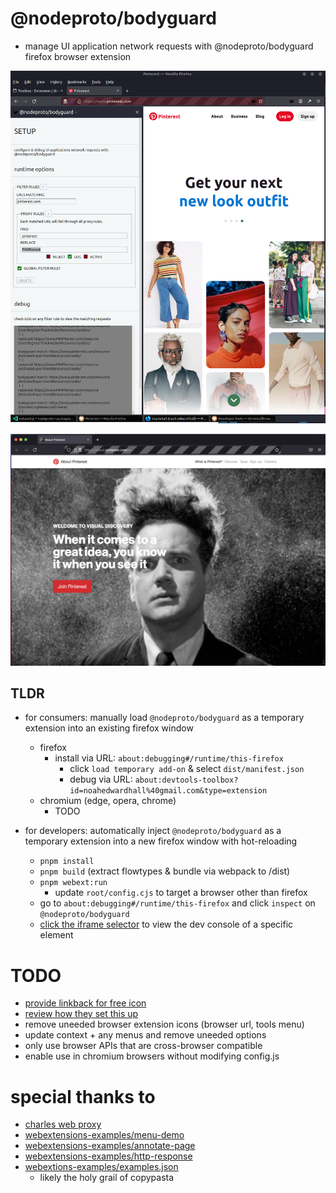 # @nodeproto/bodyguard

- manage UI application network requests with @nodeproto/bodyguard firefox browser extension

![@nodeproto/bodyguard sidebar](./src/images/screenshot.png)

![@nodeproto/bodyguard redirecting images on about.pinterest.com](./src/images/about.pinterest.com.png)

## TLDR

- for consumers: manually load `@nodeproto/bodyguard` as a temporary extension into an existing firefox window
  - firefox
    - install via URL: `about:debugging#/runtime/this-firefox`
      - click `load temporary add-on` & select `dist/manifest.json`
      - debug via URL: `about:devtools-toolbox?id=noahedwardhall%40gmail.com&type=extension`
  - chromium (edge, opera, chrome)
    - TODO

- for developers: automatically inject `@nodeproto/bodyguard` as a temporary extension into a new firefox window with hot-reloading
  - `pnpm install`
  - `pnpm build` (extract flowtypes & bundle via webpack to /dist)
  - `pnpm webext:run`
    - update `root/config.cjs` to target a browser other than firefox
  - go to `about:debugging#/runtime/this-firefox` and click `inspect` on `@nodeproto/bodyguard`
  - [click the iframe selector](https://developer.mozilla.org/en-US/docs/Tools/Working_with_iframes) to view the dev console of a specific element

# TODO

- [provide linkback for free icon](https://icons8.com/icon/7319/muscle)
- [review how they set this up](https://github.com/ritwickdey/live-server-web-extension/blob/master/manifest.json)
- remove uneeded browser extension icons (browser url, tools menu)
- update context + any menus and remove uneeded options
- only use browser APIs that are cross-browser compatible
- enable use in chromium browsers without modifying config.js

# special thanks to

- [charles web proxy](https://www.charlesproxy.com/)
- [webextensions-examples/menu-demo](https://github.com/mdn/webextensions-examples/tree/master/menu-demo)
- [webextensions-examples/annotate-page](https://github.com/mdn/webextensions-examples/tree/master/annotate-page)
- [webextensions-examples/http-response](https://github.com/mdn/webextensions-examples/tree/master/http-response)
- [webextions-examples/examples.json](https://github.com/mdn/webextensions-examples/blob/master/examples.json)
  - likely the holy grail of copypasta
